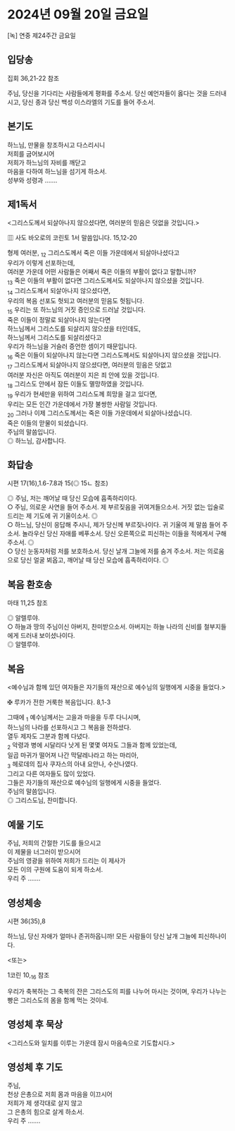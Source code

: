 # 2024년 09월 20일 금요일

[녹] 연중 제24주간 금요일  


## 입당송

집회 36,21-22 참조

주님, 당신을 기다리는 사람들에게 평화를 주소서. 당신 예언자들이 옳다는 것을 드러내시고, 당신 종과 당신 백성 이스라엘의 기도를 들어 주소서.  
  
## 본기도

하느님, 만물을 창조하시고 다스리시니  
저희를 굽어보시어  
저희가 하느님의 자비를 깨닫고  
마음을 다하여 하느님을 섬기게 하소서.  
성부와 성령과 …….  
  
## 제1독서

<그리스도께서 되살아나지 않으셨다면, 여러분의 믿음은 덧없을 것입니다.>

▥ 사도 바오로의 코린토 1서 말씀입니다. 15,12-20

형제 여러분, <sub>12</sub> 그리스도께서 죽은 이들 가운데에서 되살아나셨다고  
우리가 이렇게 선포하는데,  
여러분 가운데 어떤 사람들은 어째서 죽은 이들의 부활이 없다고 말합니까?  
<sub>13</sub> 죽은 이들의 부활이 없다면 그리스도께서도 되살아나지 않으셨을 것입니다.  
<sub>14</sub> 그리스도께서 되살아나지 않으셨다면,  
우리의 복음 선포도 헛되고 여러분의 믿음도 헛됩니다.  
<sub>15</sub> 우리는 또 하느님의 거짓 증인으로 드러날 것입니다.  
죽은 이들이 정말로 되살아나지 않는다면  
하느님께서 그리스도를 되살리지 않으셨을 터인데도,  
하느님께서 그리스도를 되살리셨다고  
우리가 하느님을 거슬러 증언한 셈이기 때문입니다.  
<sub>16</sub> 죽은 이들이 되살아나지 않는다면 그리스도께서도 되살아나지 않으셨을 것입니다.  
<sub>17</sub> 그리스도께서 되살아나지 않으셨다면, 여러분의 믿음은 덧없고  
여러분 자신은 아직도 여러분이 지은 죄 안에 있을 것입니다.  
<sub>18</sub> 그리스도 안에서 잠든 이들도 멸망하였을 것입니다.  
<sub>19</sub> 우리가 현세만을 위하여 그리스도께 희망을 걸고 있다면,  
우리는 모든 인간 가운데에서 가장 불쌍한 사람일 것입니다.  
<sub>20</sub> 그러나 이제 그리스도께서는 죽은 이들 가운데에서 되살아나셨습니다.  
죽은 이들의 맏물이 되셨습니다.  
주님의 말씀입니다.  
◎ 하느님, 감사합니다.  
  
## 화답송

시편 17(16),1.6-7.8과 15(◎ 15ㄴ 참조)

◎ 주님, 저는 깨어날 때 당신 모습에 흡족하리이다.  
○ 주님, 의로운 사연을 들어 주소서. 제 부르짖음을 귀여겨들으소서. 거짓 없는 입술로 드리는 제 기도에 귀 기울이소서. ◎  
○ 하느님, 당신이 응답해 주시니, 제가 당신께 부르짖나이다. 귀 기울여 제 말씀 들어 주소서. 놀라우신 당신 자애를 베푸소서. 당신 오른쪽으로 피신하는 이들을 적에게서 구해 주소서. ◎  
○ 당신 눈동자처럼 저를 보호하소서. 당신 날개 그늘에 저를 숨겨 주소서. 저는 의로움으로 당신 얼굴 뵈옵고, 깨어날 때 당신 모습에 흡족하리이다. ◎  
  
## 복음 환호송

마태 11,25 참조

◎ 알렐루야.  
○ 하늘과 땅의 주님이신 아버지, 찬미받으소서. 아버지는 하늘 나라의 신비를 철부지들에게 드러내 보이셨나이다.  
◎ 알렐루야.  
  
## 복음

<예수님과 함께 있던 여자들은 자기들의 재산으로 예수님의 일행에게 시중을 들었다.>

✠ 루카가 전한 거룩한 복음입니다. 8,1-3

그때에 <sub>1</sub> 예수님께서는 고을과 마을을 두루 다니시며,  
하느님의 나라를 선포하시고 그 복음을 전하셨다.  
열두 제자도 그분과 함께 다녔다.  
<sub>2</sub> 악령과 병에 시달리다 낫게 된 몇몇 여자도 그들과 함께 있었는데,  
일곱 마귀가 떨어져 나간 막달레나라고 하는 마리아,  
<sub>3</sub> 헤로데의 집사 쿠자스의 아내 요안나, 수산나였다.  
그리고 다른 여자들도 많이 있었다.  
그들은 자기들의 재산으로 예수님의 일행에게 시중을 들었다.  
주님의 말씀입니다.  
◎ 그리스도님, 찬미합니다.  
  
## 예물 기도

주님, 저희의 간절한 기도를 들으시고  
이 제물을 너그러이 받으시어  
주님의 영광을 위하여 저희가 드리는 이 제사가  
모든 이의 구원에 도움이 되게 하소서.  
우리 주 …….  
  
## 영성체송

시편 36(35),8

하느님, 당신 자애가 얼마나 존귀하옵니까! 모든 사람들이 당신 날개 그늘에 피신하나이다.  
  
<또는>  
  
1코린 10,<sub>16</sub> 참조  
  
우리가 축복하는 그 축복의 잔은 그리스도의 피를 나누어 마시는 것이며, 우리가 나누는 빵은 그리스도의 몸을 함께 먹는 것이네.  
## 영성체 후 묵상

<그리스도와 일치를 이루는 가운데 잠시 마음속으로 기도합시다.>  
## 영성체 후 기도

주님,  
천상 은총으로 저희 몸과 마음을 이끄시어  
저희가 제 생각대로 살지 않고  
그 은총의 힘으로 살게 하소서.  
우리 주 …….
